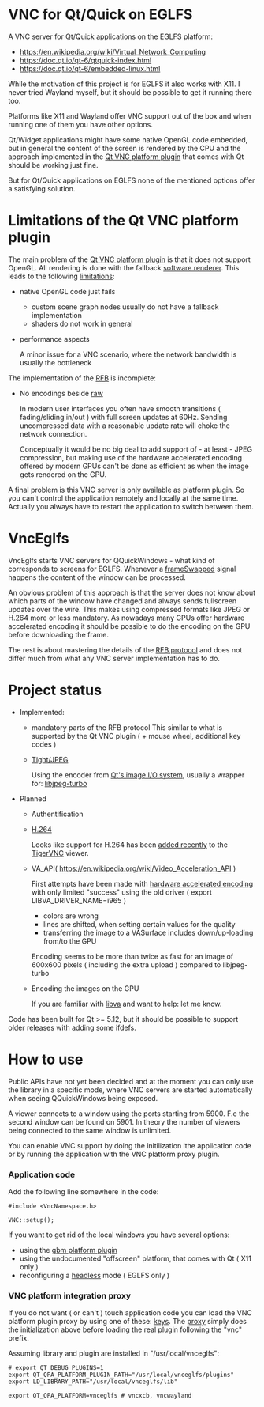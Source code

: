 # VNC for Qt/Quick on EGLFS

A VNC server for Qt/Quick applications on the EGLFS platform:

- https://en.wikipedia.org/wiki/Virtual_Network_Computing
- https://doc.qt.io/qt-6/qtquick-index.html
- https://doc.qt.io/qt-6/embedded-linux.html

While the motivation of this project is for EGLFS it also works with
X11. I never tried Wayland myself, but it should be possible to
get it running there too.

Platforms like X11 and Wayland offer VNC support out of the box and when running
one of them you have other options.

Qt/Widget applications might have some native OpenGL code embedded, but in general
the content of the screen is rendered by the CPU and the approach implemented in
the [Qt VNC platform plugin]( https://doc.qt.io/qt-5/qpa.html ) that comes with Qt
should be working just fine.

But for Qt/Quick applications on EGLFS none of the mentioned options offer
a satisfying solution.

# Limitations of the Qt VNC platform plugin

The main problem of the [Qt VNC platform plugin]( https://doc.qt.io/qt-5/qpa.html ) is
that it does not support OpenGL. All rendering is done with the fallback
[software renderer]( https://doc.qt.io/QtQuick2DRenderer ).
This leads to the following
[limitations]( https://doc.qt.io/QtQuick2DRenderer/qtquick2drenderer-limitations.html ):

- native OpenGL code just fails 

    - custom scene graph nodes usually do not have a fallback implementation
    - shaders do not work in general

- performance aspects

    A minor issue for a VNC scenario, where the network bandwidth is usually the bottleneck

The implementation of the [RFB]( https://github.com/rfbproto/rfbproto/blob/master/rfbproto.rst )
is incomplete:

-  No encodings beside [raw]( https://github.com/rfbproto/rfbproto/blob/master/rfbproto.rst#raw-encoding )

   In modern user interfaces you often have smooth transitions ( fading/sliding in/out )
   with full screen updates at 60Hz. Sending uncompressed data with a reasonable update
   rate will choke the network connection.

   Conceptually it would be no big deal to add support of - at least - JPEG compression,
   but making use of the hardware accelerated encoding offered by modern GPUs 
   can't be done as efficient as when the image gets rendered on the GPU.

A final problem is this VNC server is only available as platform plugin. So you
can't control the application remotely and locally at the same time.
Actually you always have to restart the application to switch between them.

# VncEglfs

VncEglfs starts VNC servers for QQuickWindows - what kind of corresponds to screens
for EGLFS. Whenever a [frameSwapped](https://doc.qt.io/qt-6/qtquick-visualcanvas-scenegraph.html )
signal happens the content of the window can be processed.

An obvious problem of this approach is that the server does not know about which
parts of the window have changed and always sends fullscreen updates over the wire.
This makes using compressed formats like JPEG or H.264 more or less mandatory.
As nowadays many GPUs offer hardware accelerated encoding it should be possible
to do the encoding on the GPU before downloading the frame.

The rest is about mastering the details of the
[RFB protocol]( https://github.com/rfbproto/rfbproto/blob/master/rfbproto.rst )
and does not differ much from what any VNC server implementation has to do.

# Project status

- Implemented:

    - mandatory parts of the RFB protocol
      This similar to what is supported by the Qt VNC plugin ( + mouse wheel, additional key codes )

    - [Tight/JPEG]( https://github.com/rfbproto/rfbproto/blob/master/rfbproto.rst#tight-encoding )

      Using the encoder from [Qt's image I/O system]( https://doc.qt.io/qt-6/qtimageformats-index.html),
      usually a wrapper for: [libjpeg-turbo]( https://libjpeg-turbo.org/ )

- Planned

    - Authentification

    - [H.264 ]( https://github.com/rfbproto/rfbproto/blob/master/rfbproto.rst#open-h-264-encoding )

      Looks like support for H.264 has been [added recently]( https://github.com/TigerVNC/tigervnc/pull/1194 )
      to the [TigerVNC]( https://github.com/TigerVNC ) viewer.

    - VA_API( https://en.wikipedia.org/wiki/Video_Acceleration_API )

      First attempts have been made with [hardware accelerated encoding]( https://intel.github.io/libva/group__api__enc__jpeg.html )
      with only limited "success" using the old driver ( export LIBVA_DRIVER_NAME=i965 )

      - colors are wrong
      - lines are shifted, when setting certain values for the quality
      - transferring the image to a VASurface includes down/up-loading from/to the GPU

      Encoding seems to be more than twice as fast for an image of 600x600 pixels
      ( including the extra upload ) compared to libjpeg-turbo

    - Encoding the images on the GPU

      If you are familiar with [libva]( http://intel.github.io/libva/group__api__core.html)
      and want to help: let me know.
      
Code has been built for Qt >= 5.12, but it should be possible to support older
releases with adding some ifdefs.

# How to use

Public APIs have not yet been decided and at the moment you can only use
the library in a specific mode, where VNC servers are started automatically
when seeing QQuickWindows being exposed.

A viewer connects to a window using the ports starting from 5900.
F.e the second window can be found on 5901. In theory the number of viewers being
connected to the same window is unlimited.

You can enable VNC support by doing the initilization ithe application code or by
running the application with the VNC platform proxy plugin.
 
### Application code

Add the following line somewhere in the code:

```
#include <VncNamespace.h>

VNC::setup();
```

If you want to get rid of the local windows you have several options:

- using the [gbm platform plugin](https://github.com/uwerat/qpagbm)
- using the undocumented "offscreen" platform, that comes with Qt ( X11 only )
- reconfiguring a [headless](https://doc.qt.io/qt-5/embedded-linux.html#advanced-eglfs-kms-features) mode ( EGLFS only  )

### VNC platform integration proxy

If you do not want ( or can't ) touch application code you can load the VNC platform
plugin proxy by using one of these: [keys](https://github.com/uwerat/vnc-eglfs/blob/main/platformproxy/metadata.json).
The [proxy](https://github.com/uwerat/vnc-eglfs/blob/main/platformproxy/VncProxyPlugin.cpp)
simply does the initialization above before loading the real plugin following the "vnc" prefix.

Assuming library and plugin are installed in "/usr/local/vnceglfs":

```
# export QT_DEBUG_PLUGINS=1
export QT_QPA_PLATFORM_PLUGIN_PATH="/usr/local/vnceglfs/plugins"
export LD_LIBRARY_PATH="/usr/local/vnceglfs/lib"

export QT_QPA_PLATFORM=vnceglfs # vncxcb, vncwayland
```
